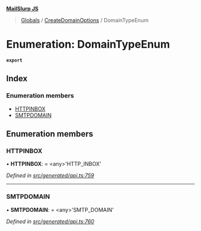 **[MailSlurp JS](../README.md)**

> [Globals](../README.md) / [CreateDomainOptions](../modules/createdomainoptions.md) / DomainTypeEnum

# Enumeration: DomainTypeEnum

**`export`** 

## Index

### Enumeration members

* [HTTPINBOX](createdomainoptions.domaintypeenum.md#httpinbox)
* [SMTPDOMAIN](createdomainoptions.domaintypeenum.md#smtpdomain)

## Enumeration members

### HTTPINBOX

•  **HTTPINBOX**:  = \<any>'HTTP\_INBOX'

*Defined in [src/generated/api.ts:759](https://github.com/mailslurp/mailslurp-client/blob/730b817/src/generated/api.ts#L759)*

___

### SMTPDOMAIN

•  **SMTPDOMAIN**:  = \<any>'SMTP\_DOMAIN'

*Defined in [src/generated/api.ts:760](https://github.com/mailslurp/mailslurp-client/blob/730b817/src/generated/api.ts#L760)*
